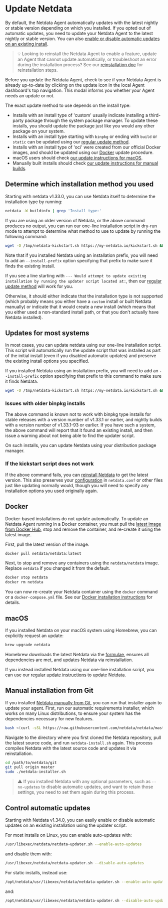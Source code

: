 # Update Netdata

By default, the Netdata Agent automatically updates with the latest nightly or stable version depending on which
you installed. If you opted out of automatic updates, you need to update your Netdata Agent to the latest nightly
or stable version. You can also [enable or disable automatic updates on an existing install](#control-automatic-updates).

> 💡 Looking to reinstall the Netdata Agent to enable a feature, update an Agent that cannot update automatically, or
> troubleshoot an error during the installation process? See our [reinstallation doc](https://github.com/netdata/netdata/blob/master/packaging/installer/REINSTALL.md)
> for reinstallation steps.

Before you update the Netdata Agent, check to see if your Netdata Agent is already up-to-date by clicking on the update
icon in the local Agent dashboard's top navigation. This modal informs you whether your Agent needs an update or not.

The exact update method to use depends on the install type:

-   Installs with an install type of 'custom' usually indicate installing a third-party package through the system
    package manager. To update these installs, you should update the package just like you would any other package
    on your system.
-   Installs with an install type starting with `binpkg` or ending with `build` or `static` can be updated using
    our [regular update method](#updates-for-most-systems).
-   Installs with an install type of 'oci' were created from our official Docker images, and should be updated
    using our [Docker](#docker) update procedure.
-   macOS users should check [our update instructions for macOS](#macos).
-   Manually built installs should check [our update instructions for manual builds](#manual-installation-from-git).

## Determine which installation method you used

Starting with netdata v1.33.0, you can use Netdata itself to determine the installation type by running:

```bash
netdata -W buildinfo | grep 'Install type:'
```

If you are using an older version of Netdata, or the above command produces no output, you can run our one-line
installation script in dry-run mode to attempt to determine what method to use to update by running the following
command:

```bash
wget -O /tmp/netdata-kickstart.sh https://my-netdata.io/kickstart.sh && sh /tmp/netdata-kickstart.sh --dry-run
```

Note that if you installed Netdata using an installation prefix, you will need to add an `--install-prefix` option
specifying that prefix to make sure it finds the existing install.

If you see a line starting with `--- Would attempt to update existing installation by running the updater script
located at:`, then our [regular update method](#updates-for-most-systems) will work for you.

Otherwise, it should either indicate that the installation type is not supported (which probably means you either
have a `custom` install or built Netdata manually) or indicate that it would create a new install (which means that
you either used a non-standard install path, or that you don’t actually have Netdata installed).

## Updates for most systems

In most cases, you can update netdata using our one-line installation script.  This script will automatically
run the update script that was installed as part of the initial install (even if you disabled automatic updates)
and preserve the existing install options you specified.

If you installed Netdata using an installation prefix, you will need to add an `--install-prefix` option specifying
that prefix to this command to make sure it finds Netdata.

```bash
wget -O /tmp/netdata-kickstart.sh https://my-netdata.io/kickstart.sh && sh /tmp/netdata-kickstart.sh
```

### Issues with older binpkg installs

The above command is known not to work with binpkg type installs for stable releases with a version number of
v1.33.1 or earlier, and nightly builds with a version number of v1.33.1-93 or earlier. If you have such a system,
the above command will report that it found an existing install, and then issue a warning about not being able to
find the updater script.

On such installs, you can update Netdata using your distribution package manager.

### If the kickstart script does not work

If the above command fails, you can [reinstall
Netdata](https://github.com/netdata/netdata/blob/master/packaging/installer/REINSTALL.md#one-line-installer-script-kickstartsh) to get the latest version. This
also preserves your [configuration](https://github.com/netdata/netdata/blob/master/docs/configure/nodes.md) in `netdata.conf` or other files just like updating
normally would, though you will need to specify any installation options you used originally again.

## Docker

Docker-based installations do not update automatically. To update an Netdata Agent running in a Docker container, you
must pull the [latest image from Docker Hub](https://hub.docker.com/r/netdata/netdata), stop and remove the container,
and re-create it using the latest image.

First, pull the latest version of the image.

```bash
docker pull netdata/netdata:latest
```

Next, to stop and remove any containers using the `netdata/netdata` image. Replace `netdata` if you changed it from the
default.

```bash
docker stop netdata
docker rm netdata
```

You can now re-create your Netdata container using the `docker` command or a `docker-compose.yml` file. See our [Docker
installation instructions](https://github.com/netdata/netdata/blob/master/packaging/docker/README.md#create-a-new-netdata-agent-container) for details.

## macOS

If you installed Netdata on your macOS system using Homebrew, you can explicitly request an update:

```bash
brew upgrade netdata
```

Homebrew downloads the latest Netdata via the
[formulae](https://github.com/Homebrew/homebrew-core/blob/master/Formula/netdata.rb), ensures all dependencies are met,
and updates Netdata via reinstallation.

If you instead installed Netdata using our one-line installation script, you can use our [regular update
instructions](#updates-for-most-systems) to update Netdata.

## Manual installation from Git

If you installed [Netdata manually from Git](https://github.com/netdata/netdata/blob/master/packaging/installer/methods/manual.md), you can run that installer again
to update your agent. First, run our automatic requirements installer, which works on many Linux distributions, to
ensure your system has the dependencies necessary for new features.

```bash
bash <(curl -sSL https://raw.githubusercontent.com/netdata/netdata/master/packaging/installer/install-required-packages.sh)
```

Navigate to the directory where you first cloned the Netdata repository, pull the latest source code, and run
`netdata-install.sh` again. This process compiles Netdata with the latest source code and updates it via reinstallation.

```bash
cd /path/to/netdata/git
git pull origin master
sudo ./netdata-installer.sh
```

> ⚠️ If you installed Netdata with any optional parameters, such as `--no-updates` to disable automatic updates, and
> want to retain those settings, you need to set them again during this process.

## Control automatic updates

Starting with Netdata v1.34.0, you can easily enable or disable automatic updates on an existing installation
using the updater script.

For most installs on Linux, you can enable auto-updates with:

```bash
/usr/libexec/netdata/netdata-updater.sh --enable-auto-updates
```

and disable them with:

```bash
/usr/libexec/netdata/netdata-updater.sh --disable-auto-updates
```

For static installs, instead use:

```bash
/opt/netdata/usr/libexec/netdata/netdata-updater.sh --enable-auto-updates
```

and:

```bash
/opt/netdata/usr/libexec/netdata/netdata-updater.sh --disable-auto-updates
```
